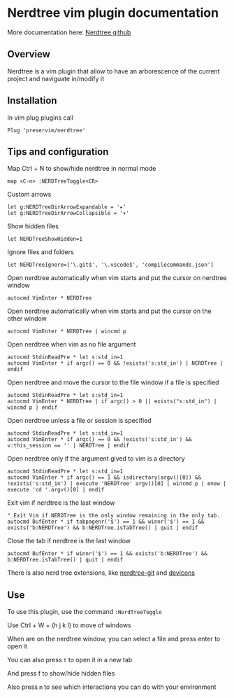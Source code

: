 # Nerdtree vim plugin documentation

More documentation here: [Nerdtree github](https://github.com/preservim/nerdtree)

## Overview

Nerdtree is a vim plugin that allow to have an arborescence of the current project and naviguate in/modify it

## Installation

In vim plug plugins call

```vim
Plug 'preservim/nerdtree'
```

## Tips and configuration

Map Ctrl + N to show/hide nerdtree in normal mode

```vim
map <C-n> :NERDTreeToggle<CR>
```

Custom arrows

```vim
let g:NERDTreeDirArrowExpandable = '▸'
let g:NERDTreeDirArrowCollapsible = '▾'
```

Show hidden files

```vim
let NERDTreeShowHidden=1
```

Ignore files and folders

```vim
let NERDTreeIgnore=['\.git$', '\.vscode$', 'compilecommands.json']
```

Open nerdtree automatically when vim starts and put the cursor on nerdtree window

```vim
autocmd VimEnter * NERDTree
```

Open nerdtree automatically when vim starts and put the cursor on the other window

```vim
autocmd VimEnter * NERDTree | wincmd p
```

Open nerdtree when vim as no file argument

```vim
autocmd StdinReadPre * let s:std_in=1
autocmd VimEnter * if argc() == 0 && !exists('s:std_in') | NERDTree | endif
```

Open nerdtree and move the cursor to the file window if a file is specified

```vim
autocmd StdinReadPre * let s:std_in=1
autocmd VimEnter * NERDTree | if argc() > 0 || exists("s:std_in") | wincmd p | endif
```

Open nerdtree unless a file or session is specified

```vim
autocmd StdinReadPre * let s:std_in=1
autocmd VimEnter * if argc() == 0 && !exists('s:std_in') && v:this_session == '' | NERDTree | endif
```

Open nerdtree only if the argument gived to vim is a directory

```vim
autocmd StdinReadPre * let s:std_in=1
autocmd VimEnter * if argc() == 1 && isdirectory(argv()[0]) && !exists('s:std_in') | execute 'NERDTree' argv()[0] | wincmd p | enew | execute 'cd '.argv()[0] | endif
```

Exit vim if nerdtree is the last window

```vim
" Exit Vim if NERDTree is the only window remaining in the only tab.
autocmd BufEnter * if tabpagenr('$') == 1 && winnr('$') == 1 && exists('b:NERDTree') && b:NERDTree.isTabTree() | quit | endif
```

Close the tab if nerdtree is the last window

```vim
autocmd BufEnter * if winnr('$') == 1 && exists('b:NERDTree') && b:NERDTree.isTabTree() | quit | endif
```

There is also nerd tree extensions, like [nerdtree-git](nerdtree-git.md) and [devicons](vim-devicons.md)

## Use

To use this plugin, use the command `:NerdTreeToggle`

Use Ctrl + W + (h j k l) to move of windows

When are on the nerdtree window, you can select a file and press enter to open it

You can also press `t` to open it in a new tab

And press f to show/hide hidden files

Also press `m` to see which interactions you can do with your environment
